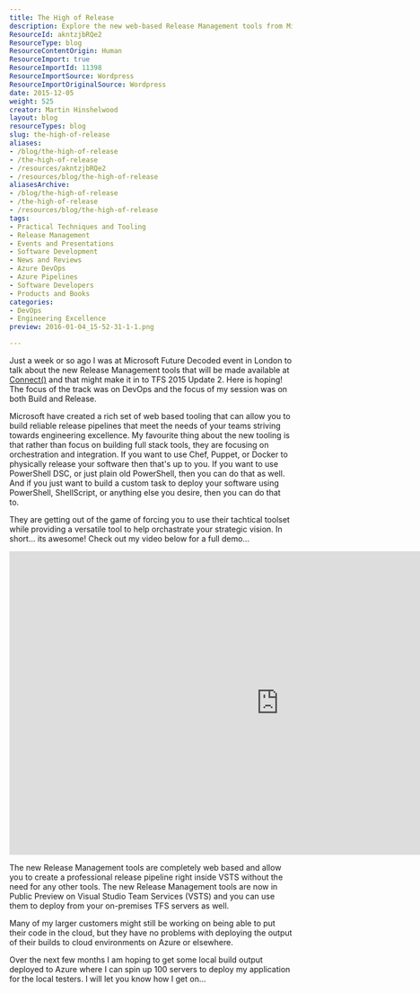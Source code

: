 ```yaml
---
title: The High of Release
description: Explore the new web-based Release Management tools from Microsoft, designed to enhance DevOps and streamline your release pipelines for engineering excellence.
ResourceId: akntzjbRQe2
ResourceType: blog
ResourceContentOrigin: Human
ResourceImport: true
ResourceImportId: 11398
ResourceImportSource: Wordpress
ResourceImportOriginalSource: Wordpress
date: 2015-12-05
weight: 525
creator: Martin Hinshelwood
layout: blog
resourceTypes: blog
slug: the-high-of-release
aliases:
- /blog/the-high-of-release
- /the-high-of-release
- /resources/akntzjbRQe2
- /resources/blog/the-high-of-release
aliasesArchive:
- /blog/the-high-of-release
- /the-high-of-release
- /resources/blog/the-high-of-release
tags:
- Practical Techniques and Tooling
- Release Management
- Events and Presentations
- Software Development
- News and Reviews
- Azure DevOps
- Azure Pipelines
- Software Developers
- Products and Books
categories:
- DevOps
- Engineering Excellence
preview: 2016-01-04_15-52-31-1-1.png

---
```

Just a week or so ago I was at Microsoft Future Decoded event in London to talk about the new Release Management tools that will be made available at [Connect()](https://channel9.msdn.com/Events/Visual-Studio/Connect-event-2015/) and that might make it in to TFS 2015 Update 2. Here is hoping! The focus of the track was on DevOps and the focus of my session was on both Build and Release.

Microsoft have created a rich set of web based tooling that can allow you to build reliable release pipelines that meet the needs of your teams striving towards engineering excellence. My favourite thing about the new tooling is that rather than focus on building full stack tools, they are focusing on orchestration and integration. If you want to use Chef, Puppet, or Docker to physically release your software then that's up to you. If you want to use PowerShell DSC, or just plain old PowerShell, then you can do that as well. And if you just want to build a custom task to deploy your software using PowerShell, ShellScript, or anything else you desire, then you can do that to.

They are getting out of the game of forcing you to use their tachtical toolset while providing a versatile tool to help orchastrate your strategic vision. In short... its awesome! Check out my video below for a full demo...

<iframe width="960" height="540" src="https://channel9.msdn.com/Events/FutureDecoded/Future-Decoded-2015-UK/15/player?format=html5" allowfullscreen="allowfullscreen" frameborder="0"></iframe>

The new Release Management tools are completely web based and allow you to create a professional release pipeline right inside VSTS without the need for any other tools. The new Release Management tools are now in Public Preview on Visual Studio Team Services (VSTS) and you can use them to deploy from your on-premises TFS servers as well.

Many of my larger customers might still be working on being able to put their code in the cloud, but they have no problems with deploying the output of their builds to cloud environments on Azure or elsewhere.

Over the next few months I am hoping to get some local build output deployed to Azure where I can spin up 100 servers to deploy my application for the local testers. I will let you know how I get on...
